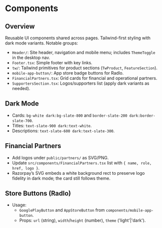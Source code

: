 Components
==========

Overview
--------

Reusable UI components shared across pages. Tailwind-first styling with dark mode variants. Notable groups:

- `Header/`: Site header, navigation and mobile menu; includes `ThemeToggle` in the desktop nav.
- `Footer.tsx`: Simple footer with key links.
- `tw/`: Tailwind primitives for product sections (`TwProduct`, `FeatureSection`).
- `mobile-app-button/`: App store badge buttons for Radlo.
- `FinancialPartners.tsx`: Grid cards for financial and operational partners.
- `SupportersSection.tsx`: Logos/supporters list (apply dark variants as needed).

Dark Mode
---------

- Cards: `bg-white dark:bg-slate-800` and `border-slate-200 dark:border-slate-700`.
- Titles: `text-slate-900 dark:text-white`.
- Descriptions: `text-slate-600 dark:text-slate-300`.

Financial Partners
------------------

- Add logos under `public/partners/` as SVG/PNG.
- Update `src/components/FinancialPartners.tsx` list with `{ name, role, href, logo }`.
- Razorpay’s SVG embeds a white background rect to preserve logo fidelity in dark mode; the card still follows theme.

Store Buttons (Radlo)
---------------------

- Usage:
  - `GooglePlayButton` and `AppStoreButton` from `components/mobile-app-button`.
  - Props: `url` (string), `width`/`height` (number), `theme` ('light'|'dark').


